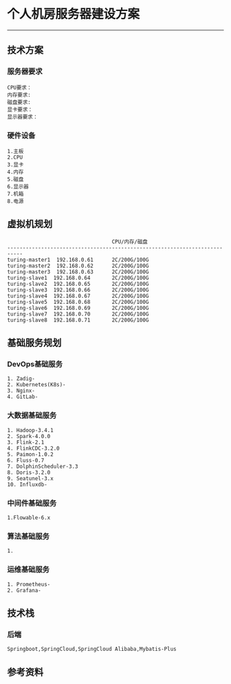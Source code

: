 
# 个人机房服务器建设方案

---

## 技术方案
### 服务器要求
```.text
CPU要求：
内存要求:
磁盘要求:
显卡要求：
显示器要求：
```

### 硬件设备
```.text
1.主板
2.CPU
3.显卡
4.内存
5.磁盘
6.显示器
7.机箱
8.电源
```

## 虚拟机规划
```.text
                                  CPU/内存/磁盘
---------------------------------------------------------------------------                                  
turing-master1  192.168.0.61      2C/200G/100G
turing-master2  192.168.0.62      2C/200G/100G
turing-master3  192.168.0.63      2C/200G/100G
turing-slave1  192.168.0.64       2C/200G/100G
turing-slave2  192.168.0.65       2C/200G/100G
turing-slave3  192.168.0.66       2C/200G/100G
turing-slave4  192.168.0.67       2C/200G/100G
turing-slave5  192.168.0.68       2C/200G/100G
turing-slave6  192.168.0.69       2C/200G/100G
turing-slave7  192.168.0.70       2C/200G/100G
turing-slave8  192.168.0.71       2C/200G/100G
```

## 基础服务规划
### DevOps基础服务
```.text
1. Zadig-
2. Kubernetes(K8s)- 
3. Nginx-
4. GitLab-
```

### 大数据基础服务
```.text
1. Hadoop-3.4.1
2. Spark-4.0.0
3. Flink-2.1
4. FlinkCDC-3.2.0
5. Paimon-1.0.2    
6. Fluss-0.7
7. DolphinScheduler-3.3
8. Doris-3.2.0   
9. Seatunel-3.x 
10. Influxdb-   
```

### 中间件基础服务
```.text
1.Flowable-6.x 
```

### 算法基础服务
```.text
1. 
```

### 运维基础服务
```.text
1. Prometheus-
2. Grafana-
```


## 技术栈
### 后端
```.text
Springboot,SpringCloud,SpringCloud Alibaba,Mybatis-Plus
```



## 参考资料
